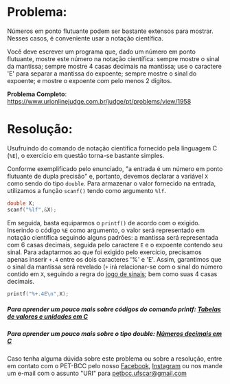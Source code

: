# Problema:
Números em ponto flutuante podem ser bastante extensos para mostrar. Nesses casos, é conveniente usar a notação científica.

Você deve escrever um programa que, dado um número em ponto flutuante, mostre este número na notação científica: sempre mostre o sinal da mantissa; sempre mostre 4 casas decimais na mantissa; use o caractere 'E' para separar a mantissa do expoente; sempre mostre o sinal do expoente; e mostre o expoente com pelo menos 2 dígitos.

**Problema Completo**: https://www.urionlinejudge.com.br/judge/pt/problems/view/1958


# Resolução:
Usufruindo do comando de notação científica fornecido pela linguagem C (`%E`), o exercício em questão torna-se bastante simples.  

Conforme exemplificado pelo enunciado, "a entrada é um número em ponto flutuante de dupla precisão" e, portanto, devemos declarar a variável `X` como sendo do tipo `double`. Para armazenar o valor fornecido na entrada, utilizamos a função `scanf()` tendo como argumento `%lf`.  

```c
double X;
scanf("%lf",&X);
```  

Em seguida, basta equiparmos o `printf()` de acordo com o exigido. Inserindo o código `%E` como argumento, o valor será representado em notação científica seguindo alguns padrões: a mantissa será representada com 6 casas decimais, seguida pelo caractere `E` e o expoente contendo seu sinal. Para adaptarmos ao que foi exigido pelo exercício, precisamos apenas inserir `+.4` entre os dois caracteres '%' e 'E'. Assim, garantimos que o sinal da mantissa será revelado (`+` irá relacionar-se com o sinal do número contido em `X`, seguindo a regra do [jogo de sinais](https://brasilescola.uol.com.br/matematica/jogo-sinais.htm); bem como suas 4 casas decimais.  

```c
printf("%+.4E\n",X);
```


##### Para aprender um pouco mais sobre códigos do comando printf: [Tabelas de valores e unidades em C](http://each.uspnet.usp.br/digiampietri/ACH2023/tabelasemc.html)

##### Para aprender um pouco mais sobre o tipo double: [Números decimais em C](https://www.cprogressivo.net/2012/12/Os-tipos-float-e-double-numeros-decimais-reais-em-C.html)

Caso tenha alguma dúvida sobre este problema ou sobre a resolução, entre em contato com o PET-BCC pelo nosso [Facebook](https://www.facebook.com/petbcc/), [Instagram](https://www.instagram.com/petbcc.ufscar/) ou nos mande um e-mail com o assunto "URI" para  petbcc.ufscar@gmail.com
